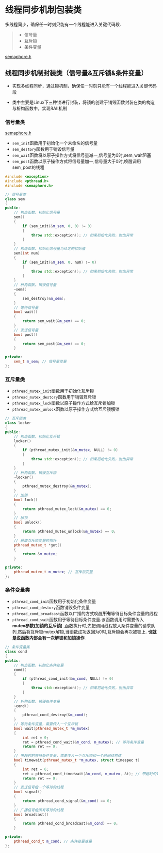 # 线程同步机制包装类

多线程同步，确保任一时刻只能有一个线程能进入关键代码段.

> - 信号量
> - 互斥锁
> - 条件变量

[semaphore.h](https://zhuanlan.zhihu.com/p/512969481)

## 线程同步机制封装类（信号量&互斥锁&条件变量）

- 实现多线程同步，通过锁机制，确保任一时刻只能有一个线程能进入关键代码段

- 类中主要是Linux下三种锁进行封装，将锁的创建于销毁函数封装在类的构造与析构函数中，实现RAII机制

### 信号量类

[semaphore.h](https://zhuanlan.zhihu.com/p/512969481)

- `sem_init`函数用于初始化一个未命名的信号量
- `sem_destory`函数用于销毁信号量
- `sem_wait`函数将以原子操作方式将信号量减一,信号量为0时,sem_wait阻塞
- `sem_post`函数以原子操作方式将信号量加一,信号量大于0时,唤醒调用sem_post的线程

```cpp
#include <exception>
#include <pthread.h>
#include <semaphore.h>

// 信号量类
class sem
{
public:
    // 构造函数，初始化信号量
    sem()
    {
        if (sem_init(&m_sem, 0, 0) != 0)
        {
            throw std::exception(); // 如果初始化失败，抛出异常
        }
    }
    // 构造函数，初始化信号量为给定的初始值
    sem(int num)
    {
        if (sem_init(&m_sem, 0, num) != 0)
        {
            throw std::exception(); // 如果初始化失败，抛出异常
        }
    }
    // 析构函数，销毁信号量
    ~sem()
    {
        sem_destroy(&m_sem);
    }
    // 等待信号量
    bool wait()
    {
        return sem_wait(&m_sem) == 0;
    }
    // 发送信号量
    bool post()
    {
        return sem_post(&m_sem) == 0;
    }

private:
    sem_t m_sem; // 信号量变量
};
```

### 互斥量类

- `pthread_mutex_init`函数用于初始化互斥锁
- `pthread_mutex_destory`函数用于销毁互斥锁
- `pthread_mutex_lock`函数以原子操作方式给互斥锁加锁
- `pthread_mutex_unlock`函数以原子操作方式给互斥锁解锁

```cpp
// 互斥锁类
class locker
{
public:
    // 构造函数，初始化互斥锁
    locker()
    {
        if (pthread_mutex_init(&m_mutex, NULL) != 0)
        {
            throw std::exception(); // 如果初始化失败，抛出异常
        }
    }
    // 析构函数，销毁互斥锁
    ~locker()
    {
        pthread_mutex_destroy(&m_mutex);
    }
    // 加锁
    bool lock()
    {
        return pthread_mutex_lock(&m_mutex) == 0;
    }
    // 解锁
    bool unlock()
    {
        return pthread_mutex_unlock(&m_mutex) == 0;
    }
    // 获取互斥锁变量的指针
    pthread_mutex_t *get()
    {
        return &m_mutex;
    }

private:
    pthread_mutex_t m_mutex; // 互斥锁变量
};
```

### 条件变量类

- `pthread_cond_init`函数用于初始化条件变量
- `pthread_cond_destory`函数销毁条件变量
- `pthread_cond_broadcast`函数以广播的方式唤醒**所有**等待目标条件变量的线程
- `pthread_cond_wait`函数用于等待目标条件变量.该函数调用时需要传入 **mutex参数(加锁的互斥锁)** ,函数执行时,先把调用线程放入条件变量的请求队列,然后将互斥锁mutex解锁,当函数成功返回为0时,互斥锁会再次被锁上. **也就是说函数内部会有一次解锁和加锁操作**.

```cpp
// 条件变量类
class cond
{
public:
    // 构造函数，初始化条件变量
    cond()
    {
        if (pthread_cond_init(&m_cond, NULL) != 0)
        {
            throw std::exception(); // 如果初始化失败，抛出异常
        }
    }
    // 析构函数，销毁条件变量
    ~cond()
    {
        pthread_cond_destroy(&m_cond);
    }
    // 等待条件变量，需要传入一个互斥锁
    bool wait(pthread_mutex_t *m_mutex)
    {
        int ret = 0;
        ret = pthread_cond_wait(&m_cond, m_mutex); // 等待条件变量
        return ret == 0;
    }
    // 带超时的等待条件变量，需要传入一个互斥锁和一个时间结构体
    bool timewait(pthread_mutex_t *m_mutex, struct timespec t)
    {
        int ret = 0;
        ret = pthread_cond_timedwait(&m_cond, m_mutex, &t); // 带超时的等待条件变量
        return ret == 0;
    }
    // 发送信号给一个等待的线程
    bool signal()
    {
        return pthread_cond_signal(&m_cond) == 0;
    }
    // 广播信号给所有等待的线程
    bool broadcast()
    {
        return pthread_cond_broadcast(&m_cond) == 0;
    }

private:
    pthread_cond_t m_cond; // 条件变量变量
};
```